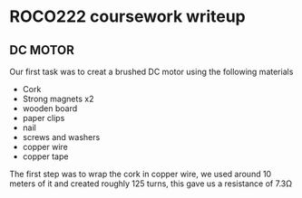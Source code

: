 # ROCO222 coursework writeup
## DC MOTOR
Our first task was to creat a brushed DC motor using the following materials 
- Cork
- Strong magnets x2
- wooden board 
- paper clips
- nail
- screws and washers
- copper wire
- copper tape

The first step was to wrap the cork in copper wire, we used around 10 meters of it and created roughly 125 turns, this gave us a resistance of 7.3Ω


